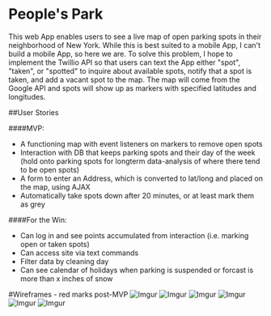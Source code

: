 # People's Park

This web App enables users to see a live map of open parking spots in their neighborhood of New York. While this is best suited to a mobile App, I can't build a mobile App, so here we are. To solve this problem, I hope to implement the Twillio API so that users can text the App either "spot", "taken", or "spotted" to inquire about available spots, notify that a spot is taken, and add a vacant spot to the map. The map will come from the Google API and spots will show up as markers with specified latitudes and longitudes. 

##User Stories

####MVP:
- A functioning map with event listeners on markers to remove open spots
- Interaction with DB that keeps parking spots and their day of the week (hold onto parking spots for longterm data-analysis of where there tend to be open spots)
- A form to enter an Address, which is converted to lat/long and placed on the map, using AJAX
- Automatically take spots down after 20 minutes, or at least mark them as grey

####For the Win:
- Can log in and see points accumulated from interaction (i.e. marking open or taken spots)
- Can access site via text commands
- Filter data by cleaning day
- Can see calendar of holidays when parking is suspended or forcast is more than x inches of snow

#Wireframes - red marks post-MVP
![Imgur](http://i.imgur.com/cM5ewig.jpg)
![Imgur](http://i.imgur.com/POOnZ6p.jpg)
![Imgur](http://i.imgur.com/vbF92qp.jpg)
![Imgur](http://i.imgur.com/ra6S8Ow.jpg)
![Imgur](http://i.imgur.com/uk11VV9.jpg)
![Imgur](http://i.imgur.com/RvRXyMM.jpg)


